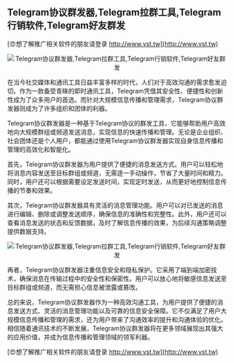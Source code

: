 ## **Telegram协议群发器,Telegram拉群工具,Telegram行销软件,Telegram好友群发**

[😍想了解推广相关软件的朋友请登录 http://www.vst.tw](http://www.vst.tw)

 <center><img src="https://vst.tw/MP4/tuiguang/png/3.png" alt="Telegram协议群发器,Telegram拉群工具,Telegram行销软件,Telegram好友群发"></center>

在当今社交媒体和通讯工具日益丰富多样的时代，人们对于高效沟通的需求愈发迫切。作为一款备受青睐的即时通讯工具，Telegram凭借其安全性、便捷性和创新性成为了众多用户的首选。而针对大规模信息传播和管理需求，Telegram协议群发器则成为了许多组织和团体的利器。

Telegram协议群发器是一种基于Telegram协议的群发工具，它能够帮助用户高效地向大规模群组或频道发送消息，实现信息的快速传播和管理。无论是企业组织、社会团体还是个人用户，都能通过使用Telegram协议群发器实现自身信息传播和管理的高效化和智能化。

首先，Telegram协议群发器为用户提供了便捷的消息发送方式。用户可以轻松地将消息内容发送至目标群组或频道，无需逐一手动操作，节省了大量时间和精力。同时，用户还可以根据需要设定发送时间，实现定时发送，从而更好地控制信息传播的节奏和效果。

其次，Telegram协议群发器具有灵活的消息管理功能。用户可以对已发送的消息进行编辑、删除或调整发送顺序，确保信息的准确性和完整性。此外，用户还可以查看消息发送的状态和反馈数据，及时了解信息传播的效果，为后续沟通策略调整提供数据支持。

 <center><img src="https://vst.tw/MP4/tuiguang/png/1.png" alt="Telegram协议群发器,Telegram拉群工具,Telegram行销软件,Telegram好友群发"></center>

再者，Telegram协议群发器注重信息安全和隐私保护。它采用了端到端加密技术，确保消息在传输过程中的安全性和保密性。用户可以放心地将敏感信息发送至目标群组或频道，而无需担心信息被泄露或篡改。

总的来说，Telegram协议群发器作为一种高效沟通工具，为用户提供了便捷的消息发送方式、灵活的消息管理功能以及可靠的信息安全保障。它不仅满足了用户大规模信息传播和管理的需求，还为用户带来了沟通效率的提升和沟通体验的优化。相信随着通讯技术的不断发展，Telegram协议群发器将在更多领域展现出其强大的应用价值，并成为信息传播和管理领域的领军利器。

[😍想了解推广相关软件的朋友请登录 http://www.vst.tw](http://www.vst.tw)



